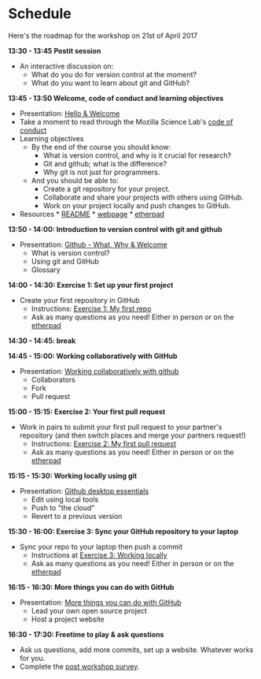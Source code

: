 # Schedule

Here's the roadmap for the workshop on 21st of April 2017

**13:30 - 13:45 Postit session**

* An interactive discussion on:
    * What do you do for version control at the moment?
    * What do you want to learn about git and GitHub?

**13:45 - 13:50 Welcome, code of conduct and learning objectives**

* Presentation: [Hello & Welcome](https://docs.google.com/presentation/d/1748N8jrxLavh-JPoukLJFMNLGxdVpgiBGB0712B40LY/edit?usp=sharing)
* Take a moment to read through the Mozilla Science Lab's [code of conduct](https://science.mozilla.org/code-of-conduct)
* Learning objectives
  * By the end of the course you should know:
    * What is version control, and why is it crucial for research?
    * Git and github; what is the difference?
    * Why git is not just for programmers.
  * And you should be able to:
    * Create a git repository for your project.
    * Collaborate and share your projects with others using GitHub.
    * Work on your project locally and push changes to GitHub.
* Resources
      * [README](https://github.com/KirstieJane/friendly-github-intro/blob/gh-pages/README.md)
      * [webpage](https://datachampcam.github.io/friendly-github-intro/)
      * [etherpad](https://public.etherpad-mozilla.org/p/2017-04-21-friendly-github-intro)

**13:50 - 14:00: Introduction to version control with git and github**

* Presentation: [Github - What, Why & Welcome](https://docs.google.com/presentation/d/120U_qFLpHMWrC7BQE55pNZbU8lPqa_NDUoNFEpvF67Y/edit?usp=sharing)
  * What is version control?
  * Using git and GitHub
  * Glossary

**14:00 - 14:30: Exercise 1: Set up your first project**

* Create your first repository in GitHub
    * Instructions: [Exercise 1: My first repo](https://datachampcam.github.io/friendly-github-intro/exercises/my-first-repo/)
    * Ask as many questions as you need! Either in person or on the [etherpad](https://public.etherpad-mozilla.org/p/2017-04-21-friendly-github-intro)

**14:30 - 14:45: break**

**14:45 - 15:00: Working collaboratively with GitHub**
* Presentation: [Working collaboratively with github](https://docs.google.com/presentation/d/1VasZl8YsYMfhi1zYaYZ-kWykjp4T-ZqE5YrOImsC_Kg/edit?usp=sharing)
  * Collaborators
  * Fork
  * Pull request

**15:00 - 15:15: Exercise 2: Your first pull request**

* Work in pairs to submit your first pull request to your partner's repository (and then switch places and merge your partners request!)
  * Instructions: [Exercise 2: My first pull request](https://datachampcam.github.io/friendly-github-intro/exercises/my-first-pullrequest/)
  * Ask as many questions as you need! Either in person or on the [etherpad](https://public.etherpad-mozilla.org/p/2017-04-21-friendly-github-intro)

**15:15 - 15:30: Working locally using git**

* Presentation: [Github desktop essentials](https://docs.google.com/presentation/d/1Lqe9GoVLcb3se0Szmybkgi8XOAjKBepPPatANPzFvlY/edit?usp=sharing)
    * Edit using local tools
    * Push to "the cloud"
    * Revert to a previous version

**15:30 - 16:00: Exercise 3: Sync your GitHub repository to your laptop**

* Sync your repo to your laptop then push a commit
  * Instructions at [Exercise 3: Working locally](https://datachampcam.github.io/friendly-github-intro/exercises/working-locally/)
  * Ask as many questions as you need! Either in person or on the [etherpad](https://public.etherpad-mozilla.org/p/2017-04-21-friendly-github-intro)

**16:15 - 16:30: More things you can do with GitHub**

* Presentation: [More things you can do with GitHub](https://docs.google.com/presentation/d/1ck0ZPHydsTkTjn_nhaqAiXiM1_uqcIV2i9u5wzfYEWw/edit?usp=sharing)
    * Lead your own open source project
    * Host a project website

**16:30 - 17:30: Freetime to play & ask questions**

* Ask us questions, add more commits, set up a website. Whatever works for you.
* Complete the [post workshop survey](https://www.surveymonkey.co.uk/r/75QSRSK).
